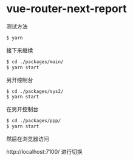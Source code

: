 # vue-router-next-report

测试方法  
```bash
$ yarn
```

接下来继续
```bash
$ cd ./packages/main/
$ yarn start
```

另开控制台
```bash
$ cd ./packages/sys2/
$ yarn start
```

在另开控制台
```bash
$ cd ./packages/ppp/
$ yarn start
```

然后在浏览器访问

http://localhost:7100/ 进行切换

